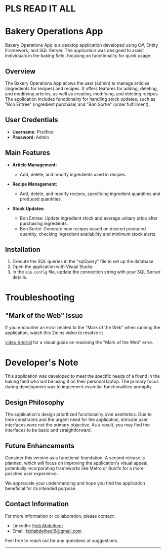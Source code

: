 # PLS READ IT ALL
# Bakery Operations App

Bakery Operations App is a desktop application developed using C#, Entity Framework, and SQL Server. The application was designed to assist individuals in the baking field, focusing on functionality for quick usage.

## Overview

The Bakery Operations App allows the user (admin) to manage articles (ingredients for recipes) and recipes. It offers features for adding, deleting, and modifying articles, as well as creating, modifying, and deleting recipes. The application includes functionality for handling stock updates, such as "Bon Entree" (ingredient purchase) and "Bon Sortie" (order fulfillment).

## User Credentials

- **Username:** Pralifino
- **Password:** Admin

## Main Features

- **Article Management:**
  - Add, delete, and modify ingredients used in recipes.

- **Recipe Management:**
  - Add, delete, and modify recipes, specifying ingredient quantities and produced quantities.

- **Stock Updates:**
  - Bon Entree: Update ingredient stock and average unitary price after purchasing ingredients.
  - Bon Sortie: Generate new recipes based on desired produced quantity, checking ingredient availability and minimum stock alerts.


## Installation

1. Execute the SQL queries in the "sqlQuery" file to set up the database.
2. Open the application with Visual Studio.
3. In the `app.config` file, update the connection string with your SQL Server details.
# Troubleshooting

## "Mark of the Web" Issue

If you encounter an error related to the "Mark of the Web" when running the application, watch this 2mins video to resolve it:

[video tutorial](https://www.youtube.com/watch?v=a3nIpiXXVxw&ab_channel=DarrenDoesEverything) for a visual guide on resolving the "Mark of the Web" error.

# Developer's Note

This application was developed to meet the specific needs of a friend in the baking field who will be using it on their personal laptop. The primary focus during development was to implement essential functionalities promptly.

## Design Philosophy

The application's design prioritized functionality over aesthetics. Due to time constraints and the urgent need for the application, intricate user interfaces were not the primary objective. As a result, you may find the interfaces to be basic and straightforward.

## Future Enhancements

Consider this version as a functional foundation. A second release is planned, which will focus on improving the application's visual appeal, potentially incorporating frameworks like Metro or Bunifo for a more polished user experience.

We appreciate your understanding and hope you find the application beneficial for its intended purpose.


## Contact Information

For more information or collaboration, please contact:
- LinkedIn: [Fedi Abdelhedi](https://www.linkedin.com/in/fediabdelhedi/)
- Email: fediabdelhedi6@gmail.com

Feel free to reach out for any questions or suggestions.

---



